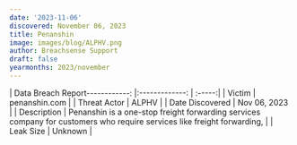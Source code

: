 ```yaml
---
date: '2023-11-06'
discovered: November 06, 2023
title: Penanshin
image: images/blog/ALPHV.png
author: Breachsense Support
draft: false
yearmonths: 2023/november
---
```


| Data Breach Report------------:     |:-------------:    | :-----:|
| Victim      | penanshin.com      | 
| Threat Actor      | ALPHV      | 
| Date Discovered      | Nov 06, 2023      | 
| Description      | Penanshin is a one-stop freight forwarding services company for customers who require services like freight forwarding,      | 
| Leak Size      | Unknown      | 

